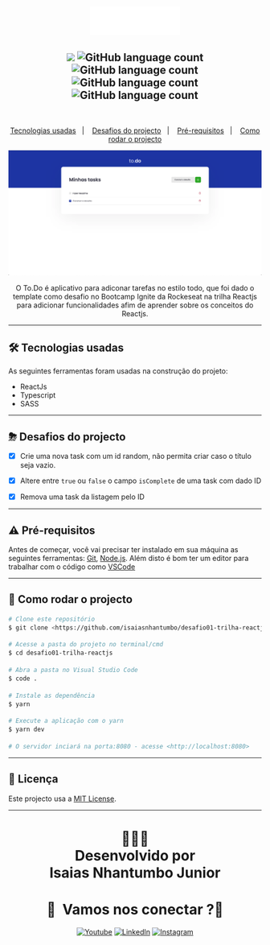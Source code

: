 <br/>
<p align="center">
  <img src="./public/logo.svg">
</p>

<h2 align="center"> 
<img src="https://img.shields.io/badge/Status-Termidado-green">
<img alt="GitHub language count" src="https://img.shields.io/github/languages/count/isaiasnhantumbo/desafio01-trilha-reactjs">

<img alt="GitHub language count" src="https://img.shields.io/github/languages/top/isaiasnhantumbo/desafio01-trilha-reactjs">

<img alt="GitHub language count" src="https://img.shields.io/github/repo-size/isaiasnhantumbo/desafio01-trilha-reactjs">
<img alt="GitHub language count" src="https://img.shields.io/github/license/isaiasnhantumbo/desafio01-trilha-reactjs">
</h2>
<br>

<p align="center">
<a href="#-tecnologias-usadas">Tecnologias usadas</a>&nbsp;&nbsp;&nbsp;|&nbsp;&nbsp;&nbsp;
<a href="#-desafios-do-projecto">Desafios do projecto</a>&nbsp;&nbsp;&nbsp;|&nbsp;&nbsp;&nbsp;
<a href="#-pré-requisitos">Pré-requisitos</a>&nbsp;&nbsp;&nbsp;|&nbsp;&nbsp;&nbsp;
<a href="#-como-rodar-o-projecto">Como rodar o projecto</a>
</p>
<p align="center">
    <img src ="./.github/assets/print.png" > 
</p>
<p align="center">
O <span>To.Do</span> é aplicativo para adiconar tarefas no estilo todo, que foi dado o template como desafio no Bootcamp Ignite da Rockeseat na trilha Reactjs para adicionar funcionalidades afim de aprender sobre os conceitos do Reactjs.
<!-- <p align="center">
    <img src ="./.github/assets/ezgif.gif" - gif > 
</p> -->
<!-- <h1 align="center"><a target="_blank" href="https://letmeask-3fc59.web.app/">Acessar Demonstração</a></h1> -->
<!-- 
## ✅ Features
  - [x] Adicionar Tra
  - [x] Criar sala
  - [x] Compartilhar código da sala
  - [x] Destacar a pergunta que esta a ser a respondida
  - [x] Eliminar pergunta
  - [x] Encerrar sala -->





<p align="center">
  <!-- <img src = "http://i.imgur.com/0iorG20.png" width=700> -->
</p>

---
## 🛠 Tecnologias usadas

As seguintes ferramentas foram usadas na construção do projeto:


- ReactJs
- Typescript
- SASS


---

## ⛈  Desafios do projecto
  - [x] Crie uma nova task com um id random, não permita criar caso o título seja vazio.
  - [x] Altere entre `true` ou `false` o campo `isComplete` de uma task com dado ID
  - [x]  Remova uma task da listagem pelo ID
 

---

## ⚠ Pré-requisitos

Antes de começar, você vai precisar ter instalado em sua máquina as seguintes ferramentas:
[Git](https://git-scm.com), [Node.js](https://nodejs.org/en/). 
Além disto é bom ter um editor para trabalhar com o código como [VSCode](https://code.visualstudio.com/)

---
## 🎲 Como rodar o projecto

```bash
# Clone este repositório
$ git clone <https://github.com/isaiasnhantumbo/desafio01-trilha-reactjs.git>

# Acesse a pasta do projeto no terminal/cmd
$ cd desafio01-trilha-reactjs

# Abra a pasta no Visual Studio Code
$ code .

# Instale as dependência
$ yarn

# Execute a aplicação com o yarn
$ yarn dev

# O servidor inciará na porta:8080 - acesse <http://localhost:8080>
```

---


## 📘 Licença
Este projecto usa a  [MIT License](LICENSE).
****
<h1 align="center">
👨🏽‍🏫 
<br>
Desenvolvido por
<br>
 Isaias Nhantumbo Junior
</h1>
</p>
<h1 align="center"> 🤝 &nbsp;Vamos nos conectar ?👨 </h1>

<p align="center">
<a href="https://www.youtube.com/channel/UCOyeYkH0MwJ6RrXTcEFFdAQ?view_as=subscriber"><img alt="Youtube" src="https://img.shields.io/badge/Channel-Isaias_Nhantumbo-blue?style=flat-square&logo=youtube"></a>
<a href="https://www.linkedin.com/in/isaias-nhantumbo-junior-733bb619b/"><img alt="LinkedIn" src="https://img.shields.io/badge/LinkedIn-Isaias%20Nhantumbo%20Junior-green?style=flat-square&logo=linkedin"></a>
<a href="https://www.instagram.com/isaias_nhantumbo/"><img alt="Instagram" src="https://img.shields.io/badge/Instagram-isaiasnhantumbo_-blue??style=for-the-badge&logo=instagram"></a>
</p>
